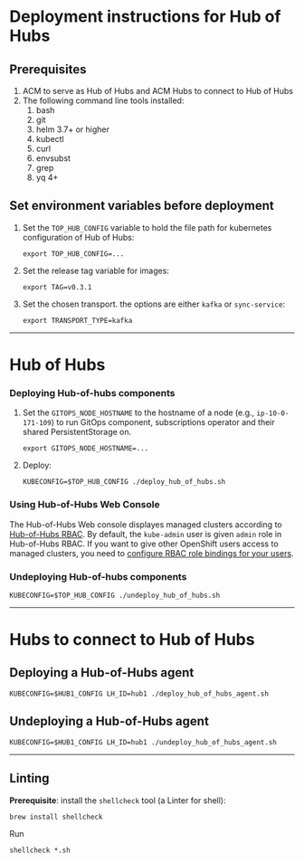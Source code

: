 # Deployment instructions for Hub of Hubs

## Prerequisites

1. ACM to serve as Hub of Hubs and ACM Hubs to connect to Hub of Hubs
1. The following command line tools installed:
    1. bash
    1. git
    1. helm 3.7+ or higher
    1. kubectl
    1. curl
    1. envsubst
    1. grep
    1. yq 4+

##  Set environment variables before deployment

1.  Set the `TOP_HUB_CONFIG` variable to hold the file path for kubernetes configuration of Hub of Hubs:
    ```
    export TOP_HUB_CONFIG=...
    ```

1.  Set the release tag variable for images:
    ```
    export TAG=v0.3.1
    ```
    
1.  Set the chosen transport. the options are either `kafka` or `sync-service`:
    ```
    export TRANSPORT_TYPE=kafka
    ``` 

----

# Hub of Hubs

### Deploying Hub-of-hubs components
1.  Set the `GITOPS_NODE_HOSTNAME` to the hostname of a node (e.g., `ip-10-0-171-109`) to run GitOps component, subscriptions operator and
    their shared PersistentStorage on.
    ```
    export GITOPS_NODE_HOSTNAME=...
    ``` 

1.  Deploy:
    ```
    KUBECONFIG=$TOP_HUB_CONFIG ./deploy_hub_of_hubs.sh
    ```

### Using Hub-of-Hubs Web Console

The Hub-of-Hubs Web console displayes managed clusters according to [Hub-of-Hubs RBAC](https://github.com/stolostron/hub-of-hubs-rbac). By default,
the `kube-admin` user is given `admin` role in Hub-of-Hubs RBAC. If you want to give other OpenShift users access to managed clusters, you need to
[configure RBAC role bindings for your users](https://github.com/stolostron/hub-of-hubs-rbac/blob/main/README.md#update-role-bindings-or-role-definitions).

### Undeploying Hub-of-hubs components

```
KUBECONFIG=$TOP_HUB_CONFIG ./undeploy_hub_of_hubs.sh
```

----

# Hubs to connect to Hub of Hubs

## Deploying a Hub-of-Hubs agent

```
KUBECONFIG=$HUB1_CONFIG LH_ID=hub1 ./deploy_hub_of_hubs_agent.sh
```

## Undeploying a Hub-of-Hubs agent

```
KUBECONFIG=$HUB1_CONFIG LH_ID=hub1 ./undeploy_hub_of_hubs_agent.sh
```

----

## Linting

**Prerequisite**: install the `shellcheck` tool (a Linter for shell):

```
brew install shellcheck
```

Run
```
shellcheck *.sh
```
